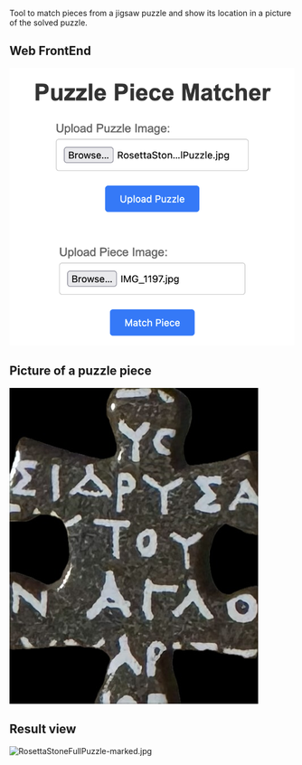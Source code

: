 Tool to match pieces from a jigsaw puzzle and show its location in a picture of the solved puzzle.

## Web FrontEnd

![PuzzleMatchGUI.png](https://raw.githubusercontent.com/jclima/puzzlematch/main/PuzzleMatchGUI.png)

## Picture of a puzzle piece

![IMG_1197.jpg](https://raw.githubusercontent.com/jclima/puzzlematch/main/IMG_1197.jpg)

## Result view

![RosettaStoneFullPuzzle-marked.jpg](https://raw.githubusercontent.com/jclima/puzzlematch/main/RosettaStoneFullPuzzle-marked.jpg)